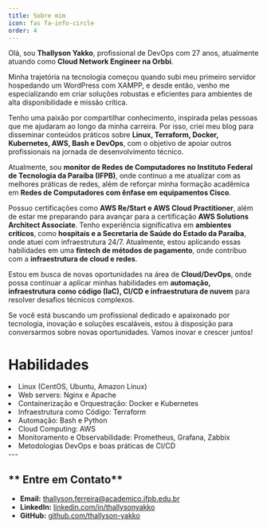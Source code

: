 ```yaml
---
title: Sobre mim
icon: fas fa-info-circle
order: 4
---
```


Olá, sou **Thallyson Yakko**, profissional de DevOps com 27 anos, atualmente atuando como **Cloud Network Engineer na Orbbi**.  

Minha trajetória na tecnologia começou quando subi meu primeiro servidor hospedando um WordPress com XAMPP, e desde então, venho me especializando em criar soluções robustas e eficientes para ambientes de alta disponibilidade e missão crítica.  

Tenho uma paixão por compartilhar conhecimento, inspirada pelas pessoas que me ajudaram ao longo da minha carreira. Por isso, criei meu blog para disseminar conteúdos práticos sobre **Linux, Terraform, Docker, Kubernetes, AWS, Bash e DevOps**, com o objetivo de apoiar outros profissionais na jornada de desenvolvimento técnico.  

Atualmente, sou **monitor de Redes de Computadores no Instituto Federal de Tecnologia da Paraíba (IFPB)**, onde continuo a me atualizar com as melhores práticas de redes, além de reforçar minha formação acadêmica em **Redes de Computadores com ênfase em equipamentos Cisco**.  

Possuo certificações como **AWS Re/Start e AWS Cloud Practitioner**, além de estar me preparando para avançar para a certificação **AWS Solutions Architect Associate**. Tenho experiência significativa em **ambientes críticos**, como **hospitais e a Secretaria de Saúde do Estado da Paraíba**, onde atuei com infraestrutura 24/7. Atualmente, estou aplicando essas habilidades em uma **fintech de métodos de pagamento**, onde contribuo com a **infraestrutura de cloud e redes**.  

Estou em busca de novas oportunidades na área de **Cloud/DevOps**, onde possa continuar a aplicar minhas habilidades em **automação, infraestrutura como código (IaC), CI/CD e infraestrutura de nuvem** para resolver desafios técnicos complexos.  

Se você está buscando um profissional dedicado e apaixonado por tecnologia, inovação e soluções escaláveis, estou à disposição para conversarmos sobre novas oportunidades. Vamos inovar e crescer juntos! 

# Habilidades
   <li> Linux (CentOS, Ubuntu, Amazon Linux)</li>
    <li> Web servers: Nginx e Apache</li>
    <li> Containerização e Orquestração: Docker e Kubernetes</li>
    <li> Infraestrutura como Código: Terraform</li>
    <li> Automação: Bash e Python</li>
    <li> Cloud Computing: AWS</li>
    <li> Monitoramento e Observabilidade: Prometheus, Grafana, Zabbix</li>
   <li> Metodologias DevOps e boas práticas de CI/CD</li>
  ---

## ** Entre em Contato**  

<ul>
  <li><i class="fas fa-envelope"></i> <strong>Email:</strong> <a href="mailto:thallyson.ferreira@academico.ifpb.edu.br">thallyson.ferreira@academico.ifpb.edu.br</a></li>
  <li><i class="fab fa-linkedin"></i> <strong>LinkedIn:</strong> <a href="https://linkedin.com/in/thallysonyakko" target="_blank">linkedin.com/in/thallysonyakko</a></li>
  <li><i class="fab fa-github"></i> <strong>GitHub:</strong> <a href="https://github.com/thallyson-yakko" target="_blank">github.com/thallyson-yakko</a></li>
</ul>
